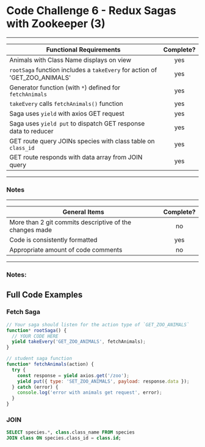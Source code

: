 # Code Challenge 6 - Redux Sagas with Zookeeper (3)

---

| Functional Requirements                                                    | Complete? |
| -------------------------------------------------------------------------- | :-------: |
| Animals with Class Name displays on view                                   |    yes    |
| `rootSaga` function includes a `takeEvery` for action of 'GET_ZOO_ANIMALS' |    yes    |
| Generator function (with `*`) defined for `fetchAnimals`                   |    yes    |
| `takeEvery` calls `fetchAnimals()` function                                |    yes    |
| Saga uses `yield` with axios GET request                                   |    yes    |
| Saga uses `yield put` to dispatch GET response data to reducer             |    yes    |
| GET route query JOINs species with class table on `class_id`               |    yes    |
| GET route responds with data array from JOIN query                         |    yes    |

---

### Notes

---

| General Items                                           | Complete? |
| ------------------------------------------------------- | :-------: |
| More than 2 git commits descriptive of the changes made |    no     |
| Code is consistently formatted                          |    yes    |
| Appropriate amount of code comments                     |    no     |

---

### Notes:

## Full Code Examples

### Fetch Saga

```js
// Your saga should listen for the action type of `GET_ZOO_ANIMALS`
function* rootSaga() {
  // YOUR CODE HERE
  yield takeEvery('GET_ZOO_ANIMALS', fetchAnimals);
}

// student saga function
function* fetchAnimals(action) {
  try {
    const response = yield axios.get('/zoo');
    yield put({ type: 'SET_ZOO_ANIMALS', payload: response.data });
  } catch (error) {
    console.log('error with animals get request', error);
  }
}
```

### JOIN

```sql
SELECT species.*, class.class_name FROM species
JOIN class ON species.class_id = class.id;
```
